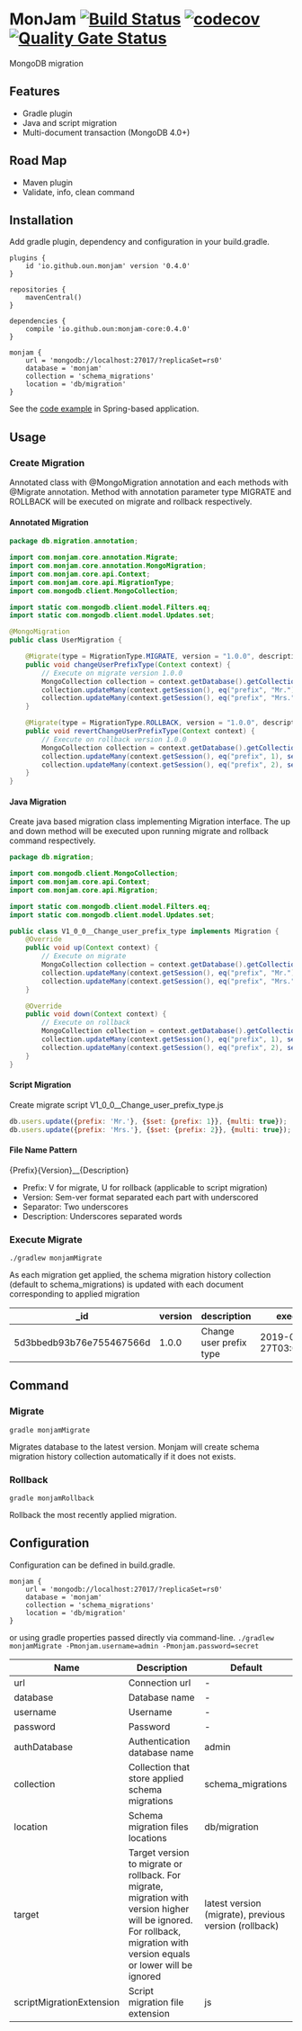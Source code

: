 # MonJam [![Build Status](https://travis-ci.com/oun/monjam.svg?branch=master)](https://travis-ci.com/oun/monjam) [![codecov](https://codecov.io/gh/oun/monjam/branch/master/graph/badge.svg)](https://codecov.io/gh/oun/monjam) [![Quality Gate Status](https://sonarcloud.io/api/project_badges/measure?project=oun_monjam&metric=alert_status)](https://sonarcloud.io/dashboard?id=oun_monjam)

MongoDB migration

## Features
- Gradle plugin
- Java and script migration
- Multi-document transaction (MongoDB 4.0+)

## Road Map
- Maven plugin
- Validate, info, clean command

## Installation

Add gradle plugin, dependency and configuration in your build.gradle.
```
plugins {
    id 'io.github.oun.monjam' version '0.4.0'
}

repositories {
    mavenCentral()
}

dependencies {
    compile 'io.github.oun:monjam-core:0.4.0'
}

monjam {
    url = 'mongodb://localhost:27017/?replicaSet=rs0'
    database = 'monjam'
    collection = 'schema_migrations'
    location = 'db/migration'
}
```

See the [code example](https://github.com/oun/monjam-example) in Spring-based application.

## Usage

### Create Migration

Annotated class with @MongoMigration annotation and each methods with @Migrate annotation. Method with annotation parameter type MIGRATE and ROLLBACK will be executed on migrate and rollback respectively.

#### Annotated Migration
```java
package db.migration.annotation;

import com.monjam.core.annotation.Migrate;
import com.monjam.core.annotation.MongoMigration;
import com.monjam.core.api.Context;
import com.monjam.core.api.MigrationType;
import com.mongodb.client.MongoCollection;

import static com.mongodb.client.model.Filters.eq;
import static com.mongodb.client.model.Updates.set;

@MongoMigration
public class UserMigration {

    @Migrate(type = MigrationType.MIGRATE, version = "1.0.0", description = "Change user prefix type")
    public void changeUserPrefixType(Context context) {
        // Execute on migrate version 1.0.0
        MongoCollection collection = context.getDatabase().getCollection("users");
        collection.updateMany(context.getSession(), eq("prefix", "Mr."), set("prefix", 1));
        collection.updateMany(context.getSession(), eq("prefix", "Mrs."), set("prefix", 2));
    }

    @Migrate(type = MigrationType.ROLLBACK, version = "1.0.0", description = "Revert user prefix type")
    public void revertChangeUserPrefixType(Context context) {
        // Execute on rollback version 1.0.0
        MongoCollection collection = context.getDatabase().getCollection("users");
        collection.updateMany(context.getSession(), eq("prefix", 1), set("prefix", "Mr."));
        collection.updateMany(context.getSession(), eq("prefix", 2), set("prefix", "Mrs."));
    }
}
```

#### Java Migration

Create java based migration class implementing Migration interface. The up and down method will be executed upon running migrate and rollback command respectively.

```java
package db.migration;

import com.mongodb.client.MongoCollection;
import com.monjam.core.api.Context;
import com.monjam.core.api.Migration;

import static com.mongodb.client.model.Filters.eq;
import static com.mongodb.client.model.Updates.set;

public class V1_0_0__Change_user_prefix_type implements Migration {
    @Override
    public void up(Context context) {
        // Execute on migrate
        MongoCollection collection = context.getDatabase().getCollection("users");
        collection.updateMany(context.getSession(), eq("prefix", "Mr."), set("prefix", 1));
        collection.updateMany(context.getSession(), eq("prefix", "Mrs."), set("prefix", 2));
    }

    @Override
    public void down(Context context) {
        // Execute on rollback
        MongoCollection collection = context.getDatabase().getCollection("users");
        collection.updateMany(context.getSession(), eq("prefix", 1), set("prefix", "Mr."));
        collection.updateMany(context.getSession(), eq("prefix", 2), set("prefix", "Mrs."));
    }
}
```

#### Script Migration

Create migrate script V1_0_0__Change_user_prefix_type.js

```javascript
db.users.update({prefix: 'Mr.'}, {$set: {prefix: 1}}, {multi: true});
db.users.update({prefix: 'Mrs.'}, {$set: {prefix: 2}}, {multi: true});
```

#### File Name Pattern
{Prefix}{Version}__{Description}
- Prefix: V for migrate, U for rollback (applicable to script migration)
- Version: Sem-ver format separated each part with underscored
- Separator: Two underscores
- Description: Underscores separated words

### Execute Migrate
`./gradlew monjamMigrate`

As each migration get applied, the schema migration history collection (default to schema_migrations) is updated with each document corresponding to applied migration

| _id | version | description | executedAt |
|-----|---------|-------------|------------|
| 5d3bbedb93b76e755467566d | 1.0.0 | Change user prefix type | 2019-07-27T03:02:51.555Z |

## Command

### Migrate

`gradle monjamMigrate`

Migrates database to the latest version. Monjam will create schema migration history collection automatically if it does not exists.

### Rollback

`gradle monjamRollback`

Rollback the most recently applied migration.

## Configuration

Configuration can be defined in build.gradle.
```
monjam {
    url = 'mongodb://localhost:27017/?replicaSet=rs0'
    database = 'monjam'
    collection = 'schema_migrations'
    location = 'db/migration'
}
```
or using gradle properties passed directly via command-line.
`./gradlew monjamMigrate -Pmonjam.username=admin -Pmonjam.password=secret`

| Name        | Description                      | Default |
|-------------|----------------------------------|---------|
| url         | Connection url                   | -       |
| database    | Database name                    | -       |
| username    | Username                         | -       |
| password    | Password                         | -       |
| authDatabase | Authentication database name    | admin   |
| collection  | Collection that store applied schema migrations | schema_migrations |
| location    | Schema migration files locations | db/migration |
| target      | Target version to migrate or rollback. For migrate, migration with version higher will be ignored. For rollback, migration with version equals or lower will be ignored | latest version (migrate), previous version (rollback) |
| scriptMigrationExtension | Script migration file extension | js |
